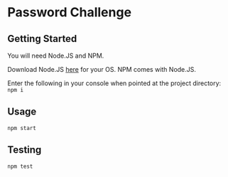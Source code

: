 Password Challenge
==================

Getting Started
---------------
You will need Node.JS and NPM.

Download Node.JS [here](http://nodejs.org/) for your OS. NPM comes with Node.JS.

Enter the following in your console when pointed at the project directory:
```npm i```

Usage
-----
```npm start```

Testing
-------
```npm test```

